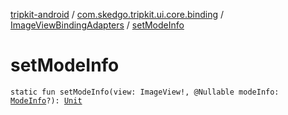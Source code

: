 [tripkit-android](../../index.md) / [com.skedgo.tripkit.ui.core.binding](../index.md) / [ImageViewBindingAdapters](index.md) / [setModeInfo](./set-mode-info.md)

# setModeInfo

`static fun setModeInfo(view: ImageView!, @Nullable modeInfo: `[`ModeInfo`](../../com.skedgo.tripkit.routing/-mode-info/index.md)`?): `[`Unit`](https://kotlinlang.org/api/latest/jvm/stdlib/kotlin/-unit/index.html)